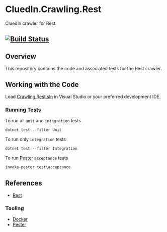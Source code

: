 # CluedIn.Crawling.Rest

CluedIn crawler for Rest.

[![Build Status](https://dev.azure.com/CluedIn-io/CluedIn%20Crawlers/_apis/build/status/CluedIn-io.CluedIn.Crawling.Rest?branchName=master)](https://dev.azure.com/CluedIn-io/CluedIn%20Crawlers/_build/latest?definitionId=TODO&branchName=master)
------

## Overview

This repository contains the code and associated tests for the Rest crawler.

## Working with the Code

Load [Crawling.Rest.sln](.\Crawling.Rest.sln) in Visual Studio or your preferred development IDE.

### Running Tests

<!-- A mocked environment is required to run `integration` and `acceptance` tests. The mocked environment can be built and run using the following [Docker](https://www.docker.com/) command:

```Shell
docker-compose up --build -d
``` -->

To run all `unit` and `integration` tests

```Shell
dotnet test --filter Unit
```

To run only `integration` tests

```Shell
dotnet test --filter Integration
```

To run [Pester](https://github.com/pester/Pester) `acceptance` tests

```PowerShell
invoke-pester test\acceptance
```

<!-- 
To review the [WireMock](http://wiremock.org/) HTTP proxy logs

```Shell
docker-compose logs wiremock
``` -->

## References

* [Rest](TODO)

### Tooling

* [Docker](https://www.docker.com/)
* [Pester](https://github.com/pester/Pester)
<!-- * [WireMock](http://wiremock.org/) -->
